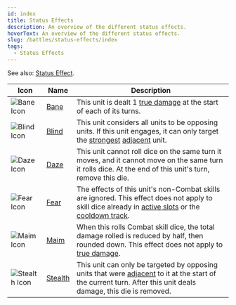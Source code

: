 ```yaml
---
id: index
title: Status Effects
description: An overview of the different status effects.
hoverText: An overview of the different status effects.
slug: /battles/status-effects/index
tags:
  - Status Effects
---
```


See also: [Status Effect](/docs/glossary/status-effect).

| Icon                                                | Name                                            | Description                                                                                                                                                                                                      |
| --------------------------------------------------- | ----------------------------------------------- | ---------------------------------------------------------------------------------------------------------------------------------------------------------------------------------------------------------------- |
| <img src="/icons/bane.svg" alt="Bane Icon" />       | [Bane](/docs/battles/status-effects/bane)       | This unit is dealt 1 [true damage](/docs/glossary/true-damage) at the start of each of its turns.                                                                                                                |
| <img src="/icons/blind.svg" alt="Blind Icon" />     | [Blind](/docs/battles/status-effects/blind)     | This unit considers all units to be opposing units. If this unit engages, it can only target the [strongest](/docs/glossary/strongest) [adjacent](/docs/glossary/adjacent) unit.                                 |
| <img src="/icons/daze.svg" alt="Daze Icon" />       | [Daze](/docs/battles/status-effects/daze)       | This unit cannot roll dice on the same turn it moves, and it cannot move on the same turn it rolls dice. At the end of this unit's turn, remove this die.                                                        |
| <img src="/icons/fear.svg" alt="Fear Icon" />       | [Fear](/docs/battles/status-effects/fear)       | The effects of this unit's non-Combat skills are ignored. This effect does not apply to skill dice already in [active slots](/docs/glossary/active-slot) or the [cooldown track](/docs/glossary/cooldown-track). |
| <img src="/icons/maim.svg" alt="Maim Icon" />       | [Maim](/docs/battles/status-effects/maim)       | When this rolls Combat skill dice, the total damage rolled is reduced by half, then rounded down. This effect does not apply to [true damage](/docs/glossary/true-damage).                                       |
| <img src="/icons/stealth.svg" alt="Stealth Icon" /> | [Stealth](/docs/battles/status-effects/stealth) | This unit can only be targeted by opposing units that were [adjacent](/docs/glossary/adjacent) to it at the start of the current turn. After this unit deals damage, this die is removed.                        |
